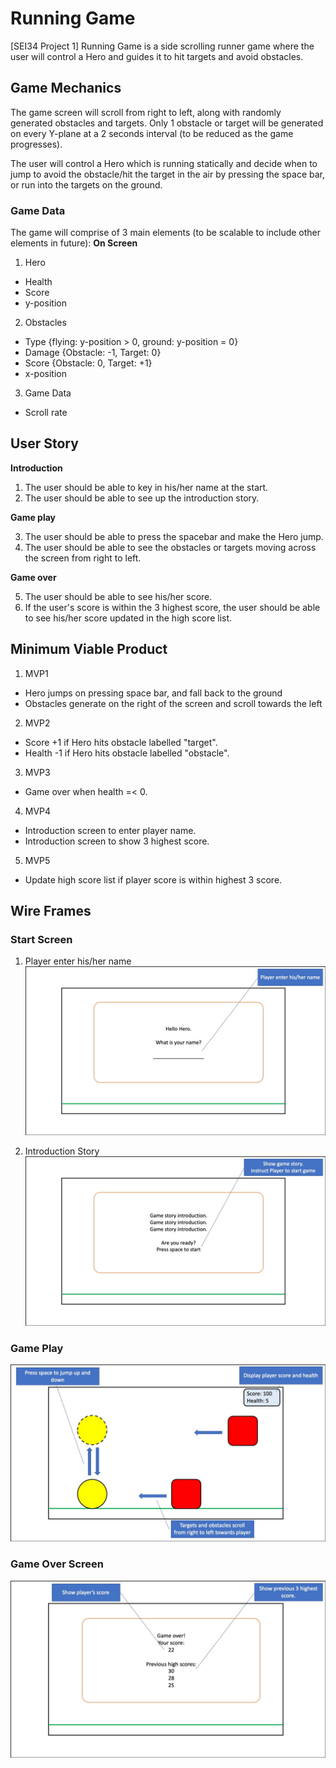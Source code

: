 # Running Game

[SEI34 Project 1] Running Game is a side scrolling runner game where the user will control a Hero and guides it to hit targets and avoid obstacles.

## Game Mechanics

The game screen will scroll from right to left, along with randomly generated obstacles and targets. Only 1 obstacle or target will be generated on every Y-plane at a 2 seconds interval (to be reduced as the game progresses).

The user will control a Hero which is running statically and decide when to jump to avoid the obstacle/hit the target in the air by pressing the space bar, or run into the targets on the ground.

### Game Data

The game will comprise of 3 main elements (to be scalable to include other elements in future):
**On Screen**

1. Hero

- Health
- Score
- y-position

2. Obstacles

- Type {flying: y-position > 0, ground: y-position = 0}
- Damage {Obstacle: -1, Target: 0}
- Score {Obstacle: 0, Target: +1}
- x-position

3. Game Data

- Scroll rate


## User Story

**Introduction**

1. The user should be able to key in his/her name at the start.
2. The user should be able to see up the introduction story.

**Game play**

3. The user should be able to press the spacebar and make the Hero jump. 
4. The user should be able to see the obstacles or targets moving across the screen from right to left.

**Game over**

5. The user should be able to see his/her score. 
6. If the user's score is within the 3 highest score, the user should be able to see his/her score updated in the high score list.

## Minimum Viable Product

1. MVP1

- Hero jumps on pressing space bar, and fall back to the ground
- Obstacles generate on the right of the screen and scroll towards the left

2. MVP2

- Score +1 if Hero hits obstacle labelled "target".
- Health -1 if Hero hits obstacle labelled "obstacle".

3. MVP3

- Game over when health =< 0.

4. MVP4

- Introduction screen to enter player name.
- Introduction screen to show 3 highest score.

5. MVP5

- Update high score list if player score is within highest 3 score.

## Wire Frames

### Start Screen

1. Player enter his/her name
   ![Enter Player Name](/misc/RunningGameWF1.jpeg)

2. Introduction Story
   ![Introduction Story](/misc/RunningGameWF2.jpeg)

### Game Play

![Game Play](/misc/RunningGameWF3.jpeg)

### Game Over Screen

![Game Over Screen](/misc/RunningGameWF4.jpeg)
